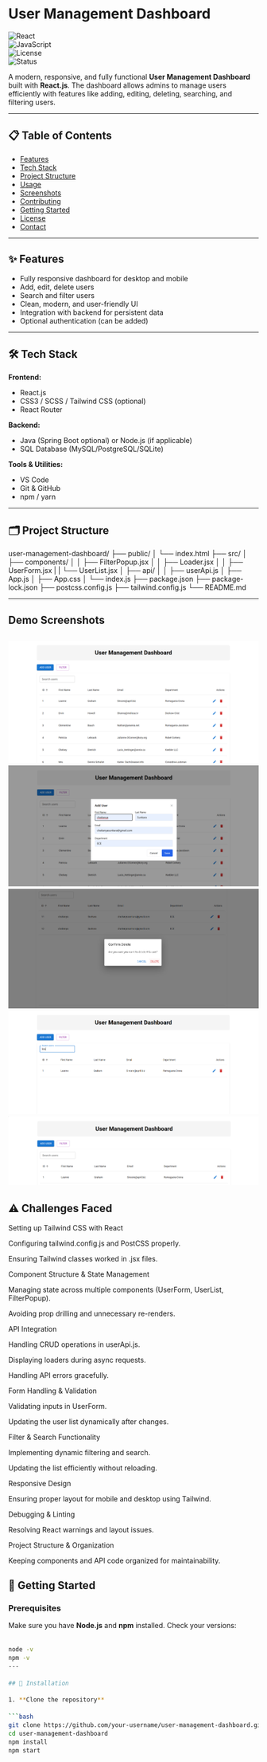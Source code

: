 # User Management Dashboard

![React](https://img.shields.io/badge/React-17.0.2-blue)  
![JavaScript](https://img.shields.io/badge/JavaScript-ES6-yellow)  
![License](https://img.shields.io/badge/license-MIT-green)  
![Status](https://img.shields.io/badge/status-completed-brightgreen)  

A modern, responsive, and fully functional **User Management Dashboard** built with **React.js**. The dashboard allows admins to manage users efficiently with features like adding, editing, deleting, searching, and filtering users.

---

## 📋 Table of Contents

- [Features](#features)  
- [Tech Stack](#tech-stack)  
- [Project Structure](#project-structure)  
- [Usage](#usage)  
- [Screenshots](#screenshots)  
- [Contributing](#contributing)
- [Getting Started](#getting-started)    
- [License](#license)  
- [Contact](#contact)  

---

## ✨ Features

- Fully responsive dashboard for desktop and mobile  
- Add, edit, delete users  
- Search and filter users  
- Clean, modern, and user-friendly UI  
- Integration with backend for persistent data  
- Optional authentication (can be added)  

---

## 🛠 Tech Stack

**Frontend:**  
- React.js  
- CSS3 / SCSS / Tailwind CSS (optional)  
- React Router  

**Backend:**  
- Java (Spring Boot optional) or Node.js (if applicable)  
- SQL Database (MySQL/PostgreSQL/SQLite)  

**Tools & Utilities:**  
- VS Code  
- Git & GitHub  
- npm / yarn  

---

## 🗂 Project Structure
user-management-dashboard/
├── public/
│ └── index.html
├── src/
│ ├── components/
│ │ ├── FilterPopup.jsx
│ │ ├── Loader.jsx
│ │ ├── UserForm.jsx
| | └── UserList.jsx
│ ├── api/
│ │ ├── userApi.js
│ ├── App.js
│ ├── App.css
│ └── index.js
├── package.json
├── package-lock.json
├── postcss.config.js
├── tailwind.config.js
└── README.md

---
## Demo Screenshots
![User Management DashBoard](<Screenshot 2025-09-21 130316.png>)
![Add User Screenshot](<Screenshot 2025-09-21 130424.png>)
![Delete Screenshot](<Screenshot 2025-09-21 130443.png>)
![Search Screenshot](<Screenshot 2025-09-21 130509.png>)
![Filter Screenshot](<Screenshot 2025-09-21 130335.png>)
---
## ⚠️ Challenges Faced

Setting up Tailwind CSS with React

Configuring tailwind.config.js and PostCSS properly.

Ensuring Tailwind classes worked in .jsx files.

Component Structure & State Management

Managing state across multiple components (UserForm, UserList, FilterPopup).

Avoiding prop drilling and unnecessary re-renders.

API Integration

Handling CRUD operations in userApi.js.

Displaying loaders during async requests.

Handling API errors gracefully.

Form Handling & Validation

Validating inputs in UserForm.

Updating the user list dynamically after changes.

Filter & Search Functionality

Implementing dynamic filtering and search.

Updating the list efficiently without reloading.

Responsive Design

Ensuring proper layout for mobile and desktop using Tailwind.

Debugging & Linting

Resolving React warnings and layout issues.

Project Structure & Organization

Keeping components and API code organized for maintainability.
## 🚀 Getting Started

### Prerequisites

Make sure you have **Node.js** and **npm** installed. Check your versions:

```bash

node -v
npm -v
---

## 🚀 Installation

1. **Clone the repository**

```bash
git clone https://github.com/your-username/user-management-dashboard.git
cd user-management-dashboard
npm install
npm start
